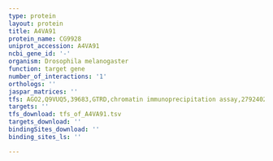 ```yaml
---
type: protein
layout: protein
title: A4VA91
protein_name: CG9928
uniprot_accession: A4VA91
ncbi_gene_id: '-'
organism: Drosophila melanogaster
function: target gene
number_of_interactions: '1'
orthologs: ''
jaspar_matrices: ''
tfs: AGO2,Q9VUQ5,39683,GTRD,chromatin immunoprecipitation assay,27924024%5Buid%5D,No
targets: ''
tfs_download: tfs_of_A4VA91.tsv
targets_download: ''
bindingSites_download: ''
binding_sites_ls: ''

---
```

